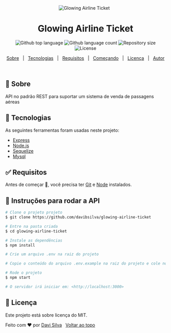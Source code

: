 <div align="center" id="top"> 
  <img src="./.github/app.gif" alt="Glowing Airline Ticket" />
  &#xa0;
</div>

<h1 align="center">Glowing Airline Ticket</h1>

<p align="center">
  <img alt="Github top language" src="https://img.shields.io/github/languages/top/davibsilva/glowing-airline-ticket?color=56BEB8">

  <img alt="Github language count" src="https://img.shields.io/github/languages/count/davibsilva/glowing-airline-ticket?color=56BEB8">

  <img alt="Repository size" src="https://img.shields.io/github/repo-size/davibsilva/glowing-airline-ticket?color=56BEB8">

  <img alt="License" src="https://img.shields.io/github/license/davibsilva/glowing-airline-ticket?color=56BEB8">
</p>

<p align="center">
  <a href="#dart-about">Sobre</a> &#xa0; | &#xa0; 
  <a href="#rocket-technologies">Tecnologias</a> &#xa0; | &#xa0;
  <a href="#white_check_mark-requirements">Requisitos</a> &#xa0; | &#xa0;
  <a href="#checkered_flag-starting">Começando</a> &#xa0; | &#xa0;
  <a href="#memo-license">Licença</a> &#xa0; | &#xa0;
  <a href="https://github.com/davibsilva" target="_blank">Autor</a>
</p>

<br>

## :dart: Sobre ##

API no padrão REST para suportar um sistema de venda de passagens aéreas


## :rocket: Tecnologias ##

As seguintes ferramentas foram usadas neste projeto:

- [Express](https://expressjs.com/)
- [Node.js](https://nodejs.org/en/)
- [Sequelize](https://sequelize.org/v6/manual/getting-started.html)
- [Mysql](https://dev.mysql.com/doc/)

## :white_check_mark: Requisitos ##

Antes de começar :checkered_flag:, você precisa ter [Git](https://git-scm.com) e [Node](https://nodejs.org/en/) instalados.

## :checkered_flag: Instruções para rodar a API ##

```bash
# Clone o projeto projeto
$ git clone https://github.com/davibsilva/glowing-airline-ticket

# Entre na pasta criada
$ cd glowing-airline-ticket

# Instale as dependências
$ npm install

# Crie um arquivo .env na raiz do projeto

# Copie o conteúdo do arquivo .env.example na raiz do projeto e cole no arquivo .env recém criado e substitua os valores das variáveis pelas informações da sua base mysql

# Rode o projeto
$ npm start

# O servidor irá iniciar em: <http://localhost:3000>
```

## :memo: Licença ##

Este projeto está sobre licença do MIT.


Feito com :heart: por <a href="https://github.com/davibsilva" target="_blank">Davi Silva</a>
&#xa0;
<a href="#top">Voltar ao topo</a>
